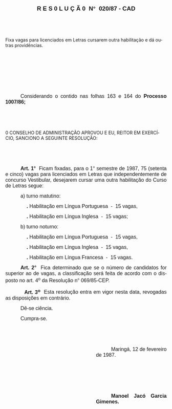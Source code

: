 <body lang=PT-BR style='tab-interval:35.4pt'>

<div class=Section1>

<p class=MsoNormal style='margin-left:73.8pt;text-align:justify'><b><span
style='font-size:14.0pt;mso-bidi-font-size:10.0pt;font-family:Arial'>R E S 0 L
U Ç Ã 0<span style="mso-spacerun: yes">  </span>N°<span style="mso-spacerun:
yes">  </span>020/87 - CAD<o:p></o:p></span></b></p>

<p class=MsoNormal style='text-align:justify;tab-stops:99.0pt 147.6pt'><span
style='font-size:12.0pt;mso-bidi-font-size:10.0pt;font-family:Arial'><![if !supportEmptyParas]>&nbsp;<![endif]><o:p></o:p></span></p>

<p class=MsoNormal style='text-align:justify;tab-stops:99.0pt 147.6pt'><span
style='font-size:12.0pt;mso-bidi-font-size:10.0pt;font-family:Arial'><![if !supportEmptyParas]>&nbsp;<![endif]><o:p></o:p></span></p>

<p class=MsoBodyTextIndent2>Fixa vagas para licenciados em Letras cursarem
outra habilitação e dá outras providências.</p>

<p class=MsoNormal style='text-align:justify'><span style='font-size:12.0pt;
mso-bidi-font-size:10.0pt;font-family:Arial'><![if !supportEmptyParas]>&nbsp;<![endif]><o:p></o:p></span></p>

<p class=MsoNormal style='text-align:justify'><span style='font-size:12.0pt;
mso-bidi-font-size:10.0pt;font-family:Arial'><![if !supportEmptyParas]>&nbsp;<![endif]><o:p></o:p></span></p>

<p class=MsoNormal style='text-align:justify'><span style='font-size:12.0pt;
mso-bidi-font-size:10.0pt;font-family:Arial'><![if !supportEmptyParas]>&nbsp;<![endif]><o:p></o:p></span></p>

<p class=MsoNormal style='text-align:justify'><span style='font-size:12.0pt;
mso-bidi-font-size:10.0pt;font-family:Arial'><![if !supportEmptyParas]>&nbsp;<![endif]><o:p></o:p></span></p>

<p class=MsoNormal style='text-align:justify;text-indent:35.4pt'><span
style='font-size:12.0pt;mso-bidi-font-size:10.0pt;font-family:Arial'>Considerando
o contido nas folhas 163 e 164 do <b>Processo 1007</b><b style='mso-bidi-font-weight:
normal'>/86;<o:p></o:p></b></span></p>

<p class=MsoNormal style='text-align:justify'><span style='font-size:12.0pt;
mso-bidi-font-size:10.0pt;font-family:Arial'><![if !supportEmptyParas]>&nbsp;<![endif]><o:p></o:p></span></p>

<p class=MsoNormal style='text-align:justify'><span style='font-size:12.0pt;
mso-bidi-font-size:10.0pt;font-family:Arial'><![if !supportEmptyParas]>&nbsp;<![endif]><o:p></o:p></span></p>

<p class=MsoBodyTextIndent>0 CONSELHO DE ADMINISTRAÇÃO APROVOU E EU, REITOR EM
EXERCÍCIO, SANCIONO A SEGUINTE RESOLUÇÃO:</p>

<p class=MsoNormal style='text-align:justify'><span style='font-size:12.0pt;
mso-bidi-font-size:10.0pt;font-family:Arial'><![if !supportEmptyParas]>&nbsp;<![endif]><o:p></o:p></span></p>

<p class=MsoNormal style='text-align:justify'><span style='font-size:12.0pt;
mso-bidi-font-size:10.0pt;font-family:Arial'><![if !supportEmptyParas]>&nbsp;<![endif]><o:p></o:p></span></p>

<p class=MsoNormal style='text-align:justify;text-indent:35.4pt'><b><span
style='font-size:12.0pt;mso-bidi-font-size:10.0pt;font-family:Arial'>Art. 1°</span></b><span
style='font-size:12.0pt;mso-bidi-font-size:10.0pt;font-family:Arial'><span
style="mso-spacerun: yes">  </span>Ficam fixadas, para o 1° semestre de 1987,
75 (setenta e cinco) vagas para licenciados em Letras que independentemente de
concurso Vestibular, desejarem cursar uma outra habilitação do Curso de Letras
segue:<o:p></o:p></span></p>

<p class=MsoNormal style='text-align:justify;text-indent:35.4pt'><span
style='font-size:12.0pt;mso-bidi-font-size:10.0pt;font-family:Arial'>a) turno
matutino:<o:p></o:p></span></p>

<p class=MsoNormal style='text-align:justify;text-indent:49.65pt;tab-stops:
192.6pt'><b><span style='font-size:12.0pt;mso-bidi-font-size:10.0pt;font-family:
Arial'>. </span></b><span style='font-size:12.0pt;mso-bidi-font-size:10.0pt;
font-family:Arial'>Habilitação em Língua Portuguesa<span style="mso-spacerun:
yes">  </span>-<span style="mso-spacerun: yes">  </span>15 vagas,<o:p></o:p></span></p>

<p class=MsoNormal style='text-align:justify;text-indent:49.65pt'><b><span
style='font-size:12.0pt;mso-bidi-font-size:10.0pt;font-family:Arial'>. </span></b><span
style='font-size:12.0pt;mso-bidi-font-size:10.0pt;font-family:Arial'>Habilitação
em Língua Inglesa<span style="mso-spacerun: yes">  </span>-<span
style="mso-spacerun: yes">  </span>15 vagas;<o:p></o:p></span></p>

<p class=MsoNormal style='text-align:justify;text-indent:35.45pt'><span
style='font-size:12.0pt;mso-bidi-font-size:10.0pt;font-family:Arial;mso-bidi-font-weight:
bold'>b) turno n</span><span style='font-size:12.0pt;mso-bidi-font-size:10.0pt;
font-family:Arial'>oturno:<o:p></o:p></span></p>

<p class=MsoNormal style='text-align:justify;text-indent:49.65pt'><b><span
style='font-size:12.0pt;mso-bidi-font-size:10.0pt;font-family:Arial'>. </span></b><span
style='font-size:12.0pt;mso-bidi-font-size:10.0pt;font-family:Arial'>Habilitação
em Língua Portuguesa<span style="mso-spacerun: yes">  </span>-<span
style="mso-spacerun: yes">  </span>15 vagas,<o:p></o:p></span></p>

<p class=MsoNormal style='text-align:justify;text-indent:49.65pt'><b><span
style='font-size:12.0pt;mso-bidi-font-size:10.0pt;font-family:Arial'>. </span></b><span
style='font-size:12.0pt;mso-bidi-font-size:10.0pt;font-family:Arial'>Habilitação
em Língua Inglesa<span style="mso-spacerun: yes">  </span>-<span
style="mso-spacerun: yes">  </span>15 vagas,<o:p></o:p></span></p>

<p class=MsoNormal style='text-align:justify;text-indent:49.65pt'><b><span
style='font-size:12.0pt;mso-bidi-font-size:10.0pt;font-family:Arial'>. </span></b><span
style='font-size:12.0pt;mso-bidi-font-size:10.0pt;font-family:Arial'>Habilitação
em Língua Francesa<span style="mso-spacerun: yes">  </span>-<span
style="mso-spacerun: yes">  </span>15 vagas.<o:p></o:p></span></p>

<p class=MsoNormal style='text-align:justify;text-indent:35.4pt'><b><span
style='font-size:12.0pt;mso-bidi-font-size:10.0pt;font-family:Arial'>Art. 2°</span></b><span
style='font-size:12.0pt;mso-bidi-font-size:10.0pt;font-family:Arial'><span
style="mso-spacerun: yes">  </span>Fica determinado que se o número de
candidatos for superior ao de vagas, a classificação será feita de acordo com o
disposto no art. 4<sup>o</sup> da Resolução n° 069/85-CEP.<o:p></o:p></span></p>

<p class=MsoNormal style='text-align:justify;text-indent:10.8pt;tab-stops:35.45pt'><span
style='font-size:12.0pt;mso-bidi-font-size:10.0pt;font-family:Arial'><span
style='mso-tab-count:1'>        </span><b>Art. 3<sup>o</sup></b><span
style="mso-spacerun: yes">  </span>Esta resolução entra em vigor nesta data,
revogadas as disposições em contrário.<o:p></o:p></span></p>

<p class=MsoNormal style='text-align:justify;text-indent:35.4pt'><span
style='font-size:12.0pt;mso-bidi-font-size:10.0pt;font-family:Arial'>Dê-se
ciência.<o:p></o:p></span></p>

<p class=MsoNormal style='text-align:justify;text-indent:35.4pt'><span
style='font-size:12.0pt;mso-bidi-font-size:10.0pt;font-family:Arial'>Cumpra-se.<o:p></o:p></span></p>

<p class=MsoNormal style='margin-left:177.0pt;text-align:justify;text-indent:
35.4pt'><span style='font-size:12.0pt;mso-bidi-font-size:10.0pt;font-family:
Arial'><![if !supportEmptyParas]>&nbsp;<![endif]><o:p></o:p></span></p>

<p class=MsoNormal style='margin-left:177.0pt;text-align:justify;text-indent:
35.4pt'><span style='font-size:12.0pt;mso-bidi-font-size:10.0pt;font-family:
Arial'><![if !supportEmptyParas]>&nbsp;<![endif]><o:p></o:p></span></p>

<p class=MsoNormal style='margin-left:212.4pt;text-align:justify;text-indent:
35.4pt'><span style='font-size:12.0pt;mso-bidi-font-size:10.0pt;font-family:
Arial'>Maringá, 12 de fevereiro de 1987.<o:p></o:p></span></p>

<p class=MsoNormal style='margin-left:212.4pt;text-align:justify;text-indent:
35.4pt'><span style='font-size:12.0pt;mso-bidi-font-size:10.0pt;font-family:
Arial'><![if !supportEmptyParas]>&nbsp;<![endif]><o:p></o:p></span></p>

<p class=MsoNormal style='margin-left:212.4pt;text-align:justify;text-indent:
35.4pt'><span style='font-size:12.0pt;mso-bidi-font-size:10.0pt;font-family:
Arial'><![if !supportEmptyParas]>&nbsp;<![endif]><o:p></o:p></span></p>

<p class=MsoNormal style='margin-left:212.4pt;text-align:justify;text-indent:
35.4pt'><span style='font-size:12.0pt;mso-bidi-font-size:10.0pt;font-family:
Arial'><![if !supportEmptyParas]>&nbsp;<![endif]><o:p></o:p></span></p>

<p class=MsoNormal style='margin-left:212.4pt;text-align:justify;text-indent:
35.4pt'><b><span lang=ES-TRAD style='font-size:12.0pt;mso-bidi-font-size:10.0pt;
font-family:Arial;mso-ansi-language:ES-TRAD'>Manoel Jacó Garcia Gimenes.<o:p></o:p></span></b></p>

</div>

</body>
